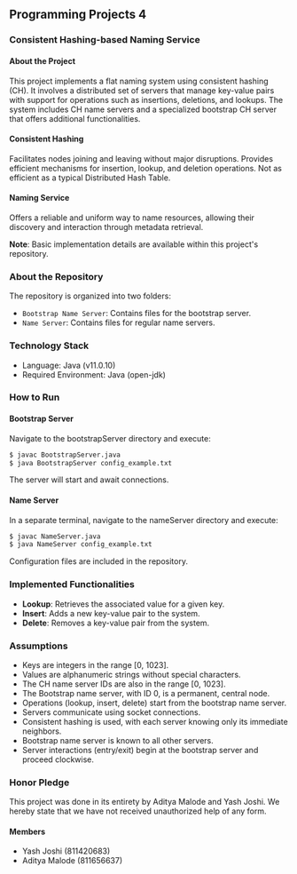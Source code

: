## Programming Projects 4
### Consistent Hashing-based Naming Service

#### About the Project
This project implements a flat naming system using consistent hashing (CH). It involves
a distributed set of servers that manage key-value pairs with support for operations such
as insertions, deletions, and lookups. The system includes CH name servers and a 
specialized bootstrap CH server that offers additional functionalities.

#### Consistent Hashing
Facilitates nodes joining and leaving without major disruptions.
Provides efficient mechanisms for insertion, lookup, and deletion operations.
Not as efficient as a typical Distributed Hash Table.

#### Naming Service
Offers a reliable and uniform way to name resources, allowing their discovery and
interaction through metadata retrieval.

**Note**: Basic implementation details are available within this project's repository.

### About the Repository
The repository is organized into two folders:
- `Bootstrap Name Server`: Contains files for the bootstrap server.
- `Name Server`: Contains files for regular name servers.

### Technology Stack
- Language: Java (v11.0.10)
- Required Environment: Java (open-jdk)

### How to Run
#### Bootstrap Server
Navigate to the bootstrapServer directory and execute:
```bash
$ javac BootstrapServer.java
$ java BootstrapServer config_example.txt
```
The server will start and await connections.

#### Name Server
In a separate terminal, navigate to the nameServer directory and execute:
```bash
$ javac NameServer.java
$ java NameServer config_example.txt
```
Configuration files are included in the repository.

### Implemented Functionalities
- **Lookup**: Retrieves the associated value for a given key.
- **Insert**: Adds a new key-value pair to the system.
- **Delete**: Removes a key-value pair from the system.

### Assumptions
- Keys are integers in the range [0, 1023].
- Values are alphanumeric strings without special characters.
- The CH name server IDs are also in the range [0, 1023].
- The Bootstrap name server, with ID 0, is a permanent, central node.
- Operations (lookup, insert, delete) start from the bootstrap name server.
- Servers communicate using socket connections.
- Consistent hashing is used, with each server knowing only its immediate neighbors.
- Bootstrap name server is known to all other servers.
- Server interactions (entry/exit) begin at the bootstrap server and proceed clockwise.

### Honor Pledge
This project was done in its entirety by Aditya Malode and Yash Joshi. 
We hereby state that we have not received unauthorized help of any form.

#### Members
- Yash Joshi (811420683)
- Aditya Malode (811656637)
```
